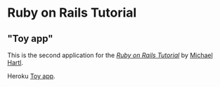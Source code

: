 # Ruby on Rails Tutorial

## "Toy app"

This is the second application for the
[*Ruby on Rails Tutorial*](http://www.railstutorial.org/)
by [Michael Hartl](http://www.michaelhartl.com/).

Heroku [Toy app](https://caguilera-rails-toy-app.herokuapp.com/).